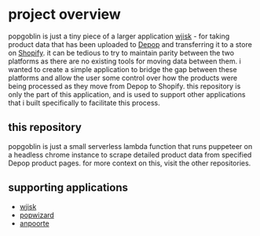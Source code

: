 # project overview

popgoblin is just a tiny piece of a larger application [wjisk](https://github.com/kevinforrestkeyes/wjisk) - for taking product data that has been uploaded to [Depop](https://www.depop.com/) and transferring it to a store on [Shopify](https://shopify.com/). it can be tedious to try to maintain parity between the two platforms as there are no existing tools for moving data between them. i wanted to create a simple application to bridge the gap between these platforms and allow the user some control over how the products were being processed as they move from Depop to Shopify. this repository is only the part of this application, and is used to support other applications that i built specifically to facilitate this process. 

## this repository

popgoblin is just a small serverless lambda function that runs puppeteer on a headless chrome instance to scrape detailed product data from specified Depop product pages. for more context on this, visit the other repositories.

## supporting applications

* [wjisk](https://github.com/kevinforrestkeyes/wjisk)
* [popwizard](https://github.com/kevinforrestkeyes/popwizard)
* [anpoorte](https://github.com/kevinforrestkeyes/anpoorte)
